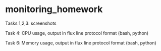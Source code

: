 # monitoring_homework

Tasks 1,2,3: screenshots

Task 4: CPU usage, output in flux line protocol format (bash, python)

Task 6: Memory usage, output in flux line protocol format (bash, python)